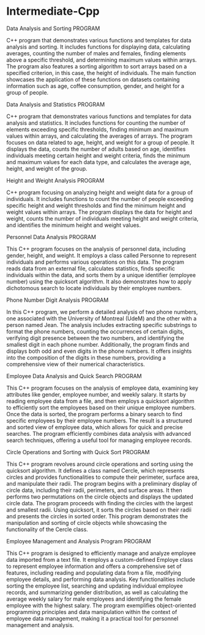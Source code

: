 # Intermediate-Cpp

Data Analysis and Sorting PROGRAM

C++ program that demonstrates various functions and templates for data analysis and sorting. It includes functions for displaying data, calculating averages, counting the number of males and females, finding elements above a specific threshold, and determining maximum values within arrays. The program also features a sorting algorithm to sort arrays based on a specified criterion, in this case, the height of individuals. The main function showcases the application of these functions on datasets containing information such as age, coffee consumption, gender, and height for a group of people.


Data Analysis and Statistics PROGRAM

C++ program that demonstrates various functions and templates for data analysis and statistics. It includes functions for counting the number of elements exceeding specific thresholds, finding minimum and maximum values within arrays, and calculating the averages of arrays. The program focuses on data related to age, height, and weight for a group of people. It displays the data, counts the number of adults based on age, identifies individuals meeting certain height and weight criteria, finds the minimum and maximum values for each data type, and calculates the average age, height, and weight of the group.


Height and Weight Analysis PROGRAM

C++ program focusing on analyzing height and weight data for a group of individuals. It includes functions to count the number of people exceeding specific height and weight thresholds and find the minimum height and weight values within arrays. The program displays the data for height and weight, counts the number of individuals meeting height and weight criteria, and identifies the minimum height and weight values.


Personnel Data Analysis PROGRAM

This C++ program focuses on the analysis of personnel data, including gender, height, and weight. It employs a class called Personne to represent individuals and performs various operations on this data. The program reads data from an external file, calculates statistics, finds specific individuals within the data, and sorts them by a unique identifier (employee number) using the quicksort algorithm. It also demonstrates how to apply dichotomous search to locate individuals by their employee numbers.


Phone Number Digit Analysis PROGRAM

In this C++ program, we perform a detailed analysis of two phone numbers, one associated with the University of Montreal (UdeM) and the other with a person named Jean. The analysis includes extracting specific substrings to format the phone numbers, counting the occurrences of certain digits, verifying digit presence between the two numbers, and identifying the smallest digit in each phone number. Additionally, the program finds and displays both odd and even digits in the phone numbers. It offers insights into the composition of the digits in these numbers, providing a comprehensive view of their numerical characteristics.


Employee Data Analysis and Quick Search PROGRAM

This C++ program focuses on the analysis of employee data, examining key attributes like gender, employee number, and weekly salary. It starts by reading employee data from a file, and then employs a quicksort algorithm to efficiently sort the employees based on their unique employee numbers. Once the data is sorted, the program performs a binary search to find specific employees by their employee numbers. The result is a structured and sorted view of employee data, which allows for quick and precise searches. The program efficiently combines data analysis with advanced search techniques, offering a useful tool for managing employee records.


Circle Operations and Sorting with Quick Sort PROGRAM

This C++ program revolves around circle operations and sorting using the quicksort algorithm. It defines a class named Cercle, which represents circles and provides functionalities to compute their perimeter, surface area, and manipulate their radii. The program begins with a preliminary display of circle data, including their radii, perimeters, and surface areas. It then performs two permutations on the circle objects and displays the updated circle data.
The program proceeds with finding the circles with the largest and smallest radii. Using quicksort, it sorts the circles based on their radii and presents the circles in sorted order. This program demonstrates the manipulation and sorting of circle objects while showcasing the functionality of the Cercle class.


Employee Management and Analysis Program PROGRAM

This C++ program is designed to efficiently manage and analyze employee data imported from a text file. It employs a custom-defined Employe class to represent employee information and offers a comprehensive set of features, including reading and populating data from a file, modifying employee details, and performing data analysis. Key functionalities include sorting the employee list, searching and updating individual employee records, and summarizing gender distribution, as well as calculating the average weekly salary for male employees and identifying the female employee with the highest salary. The program exemplifies object-oriented programming principles and data manipulation within the context of employee data management, making it a practical tool for personnel management and analysis.
